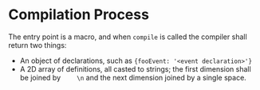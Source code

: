 # Compilation Process

The entry point is a macro, and when `compile` is called the compiler shall return two things:

- An object of declarations, such as `{fooEvent: '<event declaration>'}`
- A 2D array of definitions, all casted to strings; the first dimension shall be joined by `    \n` and the next dimension joined by a single space.
